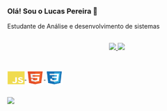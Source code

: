 ### Olá! Sou o Lucas Pereira 👋

Estudante de Análise e desenvolvimento de sistemas 

##

<div align="center">
  <a href="https://github.com/Lucaspsantos859">
  <img height="180em" src="https://github-readme-stats.vercel.app/api?username=Lucaspsantos859&show_icons=true&theme=dark&include_all_commits=true&count_private=true"/>
  <img height="180em" src="https://github-readme-stats.vercel.app/api/top-langs/?username=Lucaspsantos859&layout=compact&langs_count=7&theme=dark"/>
</div>

##

<div style="display: inline_block"><br>
  <img align="center" height="30" width="40" src="https://raw.githubusercontent.com/devicons/devicon/master/icons/javascript/javascript-plain.svg">
  <img align="center" height="30" width="40" src="https://raw.githubusercontent.com/devicons/devicon/master/icons/html5/html5-original.svg">
  <img align="center" height="30" width="40" src="https://raw.githubusercontent.com/devicons/devicon/master/icons/css3/css3-original.svg">
</div>

##

<div>
<a href="https://www.linkedin.com/in/lucas-santos-978a07245/"target=_blank"><img src="https://img.shields.io/badge/LinkedIn-0077B5?style=for-the-badge&logo=linkedin&logoColor=white"target=_blank"></a>
